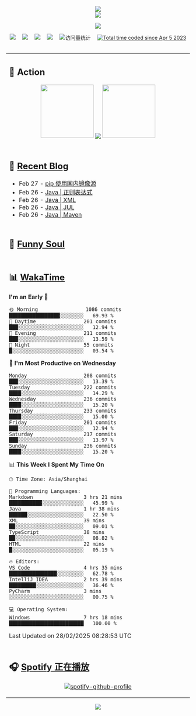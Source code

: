 <div align="center">

<img src="https://capsule-render.vercel.app/api?type=waving&color=timeGradient&height=300&&section=header&text=HI%20THERE!&fontSize=90&fontAlign=50&fontAlignY=30&desc=I%E2%80%99m%20@LI%20SIR%20%F0%9F%91%8B&descAlign=50&descSize=30&descAlignY=60&animation=twinkling" />

<div align="center">

  <!-- dynamic typing effect 动态打字效果 -->
  <div align="center">
    <a href="https://lisir.me/">
      <img src="https://readme-typing-svg.herokuapp.com/?lines=今日事，今日毕;任何不能摧毁你的东西;都将使你更加强大;你需要掌控自己的生活;而不是被生活掌控&center=true&size=25">
    </a>
  </div>

  <!-- knock code pictures 敲代码的图片 -->
  <img order-radius="100px" src="https://cdn.jsdelivr.net/gh/wkwbk/wkwbk/assets/images/001.gif"><br>

  <!-- profile logo 个人资料徽标 -->
  <div align="center">
    <a href="https://lisir.me/" title="点击跳转"><img src="https://img.shields.io/badge/Blog-%E4%B8%AA%E4%BA%BA%E5%8D%9A%E5%AE%A2-red"></a>&emsp;
    <a href="https://photo.lisir.me/" title="点击跳转"><img src="https://img.shields.io/badge/Photo-%E6%97%B6%E5%85%89%E7%9B%B8%E5%86%8C-blue"></a>&emsp;
    <a href="https://cloud.lisir.me/" title="点击跳转"><img src="https://img.shields.io/badge/Cloud%20Disk-%E6%88%91%E7%9A%84%E4%BA%91%E7%9B%98-green"></a>&emsp;
    <a href="https://nz.lisir.me/" title="点击跳转"><img src="https://img.shields.io/badge/%E5%93%AA%E5%90%92-%E7%9B%91%E6%8E%A7%E9%9D%A2%E6%9D%BF-blueviolet"></a>&emsp;
    <!-- visitor -->
    <img src="https://komarev.com/ghpvc/?username=wkwbk&label=Views&color=orange&style=flat" alt="访问量统计" />&emsp;
    <a href="https://wakatime.com/@2237354f-824a-4472-ae76-c1eca96c8908"><img src="https://wakatime.com/badge/user/2237354f-824a-4472-ae76-c1eca96c8908.svg" alt="Total time coded since Apr 5 2023" /></a>
  </div>

</div>

<br>

<div align="center">

<table>

<tr><td>

## 🚀 Action

<!-- github-readme-streak-stats 连续提交代码天数记录 -->
<div align="center">
  <img width="145" src="https://cdn.jsdelivr.net/gh/wkwbk/wkwbk/assets/images/002.png">
  <img align="center" src="https://github-readme-stats.vercel.app/api?username=wkwbk&show_icons=true&theme=transparent">
  <img width="145" src="https://cdn.jsdelivr.net/gh/wkwbk/wkwbk/assets/images/001.png">
</div>

<br>

</td></tr>

<tr><td>

<!-- 近期博客 -->
## 📃 [Recent Blog](https://lisir.me/)

<!-- feed start -->
- Feb 27 - [pip 使用国内镜像源](https://lisir.me/Notes/Memo/11.pip-使用国内镜像源)
- Feb 26 - [Java | 正则表达式](https://lisir.me/Notes/Java/第三阶段/04.Java-正则表达式)
- Feb 26 - [Java | XML](https://lisir.me/Notes/Java/第三阶段/05.Java-XML)
- Feb 26 - [Java | JUL](https://lisir.me/Notes/Java/第三阶段/09.Java-JUL)
- Feb 26 - [Java | Maven](https://lisir.me/Notes/Java/第三阶段/10.Java-Maven)
<!-- feed end -->

</td></tr>

<tr><td>

<!-- 豆瓣 -->
## 🤾 [Funny Soul](https://movie.douban.com/people/li778057151)

<!-- START_SECTION:douban -->

<!-- END_SECTION:douban -->

</td></tr>

<tr><td>

<!-- wakatime 统计 -->
## 📊 [WakaTime](https://wakatime.com/@wkwbk)

<!--START_SECTION:waka-->
**I'm an Early 🐤** 

```text
🌞 Morning                1086 commits        █████████████████░░░░░░░░   69.93 % 
🌆 Daytime                201 commits         ███░░░░░░░░░░░░░░░░░░░░░░   12.94 % 
🌃 Evening                211 commits         ███░░░░░░░░░░░░░░░░░░░░░░   13.59 % 
🌙 Night                  55 commits          █░░░░░░░░░░░░░░░░░░░░░░░░   03.54 % 
```
📅 **I'm Most Productive on Wednesday** 

```text
Monday                   208 commits         ███░░░░░░░░░░░░░░░░░░░░░░   13.39 % 
Tuesday                  222 commits         ████░░░░░░░░░░░░░░░░░░░░░   14.29 % 
Wednesday                236 commits         ████░░░░░░░░░░░░░░░░░░░░░   15.20 % 
Thursday                 233 commits         ████░░░░░░░░░░░░░░░░░░░░░   15.00 % 
Friday                   201 commits         ███░░░░░░░░░░░░░░░░░░░░░░   12.94 % 
Saturday                 217 commits         ███░░░░░░░░░░░░░░░░░░░░░░   13.97 % 
Sunday                   236 commits         ████░░░░░░░░░░░░░░░░░░░░░   15.20 % 
```


📊 **This Week I Spent My Time On** 

```text
🕑︎ Time Zone: Asia/Shanghai

💬 Programming Languages: 
Markdown                 3 hrs 21 mins       ███████████░░░░░░░░░░░░░░   45.99 % 
Java                     1 hr 38 mins        ██████░░░░░░░░░░░░░░░░░░░   22.50 % 
XML                      39 mins             ██░░░░░░░░░░░░░░░░░░░░░░░   09.01 % 
TypeScript               38 mins             ██░░░░░░░░░░░░░░░░░░░░░░░   08.82 % 
HTML                     22 mins             █░░░░░░░░░░░░░░░░░░░░░░░░   05.19 % 

🔥 Editors: 
VS Code                  4 hrs 35 mins       ████████████████░░░░░░░░░   62.78 % 
IntelliJ IDEA            2 hrs 39 mins       █████████░░░░░░░░░░░░░░░░   36.46 % 
PyCharm                  3 mins              ░░░░░░░░░░░░░░░░░░░░░░░░░   00.75 % 

💻 Operating System: 
Windows                  7 hrs 18 mins       █████████████████████████   100.00 % 
```


 Last Updated on 28/02/2025 08:28:53 UTC
<!--END_SECTION:waka-->

</td></tr>

<tr><td>

## 🎧 [Spotify 正在播放](https://open.spotify.com/user/31s4ftvnfnus65uynvxmxu7rkfom)

<div align="center">

  [![spotify-github-profile](https://spotify-github-profile.kittinanx.com/api/view?uid=31s4ftvnfnus65uynvxmxu7rkfom&cover_image=true&theme=default&show_offline=false&background_color=121212&interchange=true&bar_color_cover=true)](https://spotify-github-profile.kittinanx.com/api/view?uid=31s4ftvnfnus65uynvxmxu7rkfom&redirect=true)

</div>

</td></tr>

</table>

</div>

<img src="https://capsule-render.vercel.app/api?type=waving&color=timeGradient&height=300&&section=footer&text=THE%20END!&fontSize=90&fontAlign=50&fontAlignY=70&desc=Hope%20your%20program%20is%20bug-free!&descAlign=50&descSize=30&descAlignY=40&animation=twinkling" />

</div>
